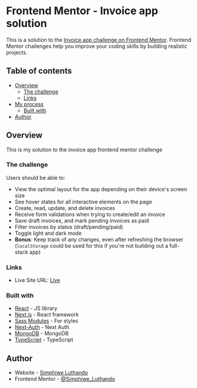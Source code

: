 # Frontend Mentor - Invoice app solution

This is a solution to the [Invoice app challenge on Frontend Mentor](https://www.frontendmentor.io/challenges/invoice-app-i7KaLTQjl). Frontend Mentor challenges help you improve your coding skills by building realistic projects.

## Table of contents

- [Overview](#overview)
  - [The challenge](#the-challenge)
  - [Links](#links)
- [My process](#my-process)
  - [Built with](#built-with)
- [Author](#author)

## Overview

This is my solution to the invoice app frontend mentor challenge

### The challenge

Users should be able to:

- View the optimal layout for the app depending on their device's screen size
- See hover states for all interactive elements on the page
- Create, read, update, and delete invoices
- Receive form validations when trying to create/edit an invoice
- Save draft invoices, and mark pending invoices as paid
- Filter invoices by status (draft/pending/paid)
- Toggle light and dark mode
- **Bonus**: Keep track of any changes, even after refreshing the browser (`localStorage` could be used for this if you're not building out a full-stack app)

### Links

- Live Site URL: [Live](https://invoice-app-flame.vercel.app/)

### Built with

- [React](https://reactjs.org/) - JS library
- [Next.js](https://nextjs.org/) - React framework
- [Sass Modules](https://sass-lang.com/) - For styles
- [Next-Auth](https://next-auth.js.org/) - Next Auth
- [MongoDB](https://www.mongodb.com/) - MongoDB
- [TypeScript](https://www.typescriptlang.org/) - TypeScript

## Author

- Website - [Simphiwe Luthando](https://www.luthandosimphiwe.me)
- Frontend Mentor - [@Simphiwe_Luthando](https://www.frontendmentor.io/profile/SimphiweLuthando)
